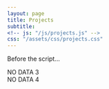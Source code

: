 ```yaml
---
layout: page
title: Projects
subtitle: 
<!-- js: "/js/projects.js" -->
css: "/assets/css/projects.css"
---
```


<p>Before the script...</p>

<script src="https://ajax.googleapis.com/ajax/libs/jquery/2.1.1/jquery.min.js"></script>

<div id="container">
  <div id="output">NO DATA 3</div>
  <div id="output2">NO DATA 4</div>
</div>

<script>
   
  function tableCreate(table_id,rows,cols){
    var body = document.body,
        tbl  = document.createElement(table_id);

    for(var i = 0; i < rows; i++){
        var tr = tbl.insertRow();  
         
        
        for(var j = 0; j < cols; j++){
            
            if(i == rows){   
            var td = tr.insertCell();               
                break;                
                
            } else {
            
                var td = tr.insertCell();
                if(i == rows ){
                    td.setAttribute('rowSpan', '2');
                   
                }
            }            
        }       
        
    }    
    return tbl;
}
  
</script>


<script>

  function tableFillData(){
    var url = "https://danieltobon43.pythonanywhere.com/projects";     

    $.ajax({
      method: "GET",
      cache: false,
      url: url,
      dataType: "json",
      success: function(data) {
    
        

        var key, rows = 0;
        for(key in data.projects) {
          if(data.projects.hasOwnProperty(key)) {
            rows++;
          }
        }
        
        console.log(rows);     
        data = JSON.stringify([data.projects]);    
        data = JSON.parse(data);
        
        table = tableCreate("table",1,rows);
        
        var row = 0;
        var col = 0;    
        data.forEach(obj => {
          Object.entries(obj).forEach(([key, value]) => {
                      
            if (col == 0){
            
              var div = document.createElement("div");    
              var td = table.rows[row].cells[0];
              var img = document.createElement("img");             
              img.src = value.images;
              img.width = 240
              img.height = 100
              img.onclick = function() {
                window.location.href = value.url;
              }
              td.appendChild(document.createTextNode(value.name)); 
              var br = document.createElement("br");
              td.appendChild(br);
              td.appendChild(img);              
              td.appendChild(document.createTextNode(value.description));                           
              col++;
            
            
            }else{
              var div = document.createElement("div");   
              var td = table.rows[row].cells[1];
              var img = document.createElement("img");
              img.src = value.images;
              img.width = 240
              img.height = 100
              img.onclick = function() {
                window.location.href = value.url;
              }
              td.appendChild(document.createTextNode(value.name)); 
              var br = document.createElement("br");
              td.appendChild(br);
              td.appendChild(img);              
              td.appendChild(document.createTextNode(value.description));
              col=0;
              row++;        
            
            }
        
            
          }); 
        }); 

      
        // document.body.appendChild(table);     
        document.getElementById('output').appendChild(table)
      },
      error: function(error) {
        //What do you want to do with the error?
        document.getElementById('output2').innerHTML = "error nene";
      },
    }); 

  }

  tableFillData();
</script>




